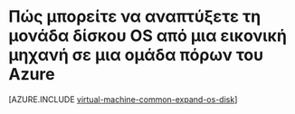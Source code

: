 <properties
   pageTitle="Πώς μπορείτε να αναπτύξετε τη μονάδα δίσκου OS από μια εικονική μηχανή σε μια ομάδα πόρων του Azure | Microsoft Azure"
   description="Σε αυτό το άρθρο παρουσιάζει μια προσέγγιση για την ανάπτυξη του μεγέθους της μονάδας δίσκου λειτουργικό σύστημα του μια εικονική μηχανή με χρήση του Powershell για τη διαχείριση πόρων Azure."
   services="virtual-machines-windows"
   documentationCenter=""
   authors="kirpasingh"
   manager="roshar"
   editor=""
   tags="azure-resource-manager"/>

<tags
   ms.service="virtual-machines-windows"
   ms.devlang="na"
   ms.topic="article"
   ms.tgt_pltfrm="vm-windows"
   ms.workload="infrastructure-services"
   ms.date="10/18/2016"
   ms.author="kirpas"/>

# <a name="how-to-expand-the-os-drive-of-a-virtual-machine-in-an-azure-resource-group"></a>Πώς μπορείτε να αναπτύξετε τη μονάδα δίσκου OS από μια εικονική μηχανή σε μια ομάδα πόρων του Azure

[AZURE.INCLUDE [virtual-machine-common-expand-os-disk](../../includes/virtual-machines-common-expand-os-disk.md)]
